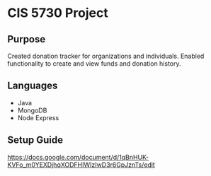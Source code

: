 # CIS 5730 Project
## Purpose
Created donation tracker for organizations and individuals. Enabled functionality to create and view funds and donation history.

## Languages
- Java
- MongoDB
- Node Express

## Setup Guide
https://docs.google.com/document/d/1qBnHUK-KVFo_m0YEXDjhqXODFHIWIzIwD3r6GpJznTs/edit
